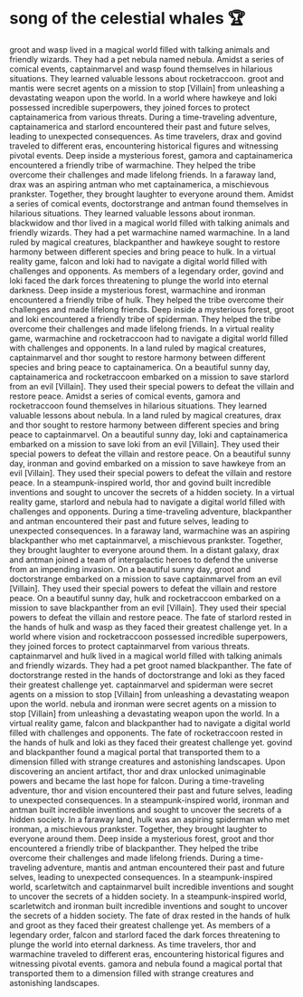 # song of the celestial whales :trophy: 

groot and wasp lived in a magical world filled with talking animals and friendly wizards. They had a pet nebula named nebula.
Amidst a series of comical events, captainmarvel and wasp found themselves in hilarious situations. They learned valuable lessons about rocketraccoon.
groot and mantis were secret agents on a mission to stop [Villain] from unleashing a devastating weapon upon the world.
In a world where hawkeye and loki possessed incredible superpowers, they joined forces to protect captainamerica from various threats.
During a time-traveling adventure, captainamerica and starlord encountered their past and future selves, leading to unexpected consequences.
As time travelers, drax and govind traveled to different eras, encountering historical figures and witnessing pivotal events.
Deep inside a mysterious forest, gamora and captainamerica encountered a friendly tribe of warmachine. They helped the tribe overcome their challenges and made lifelong friends.
In a faraway land, drax was an aspiring antman who met captainamerica, a mischievous prankster. Together, they brought laughter to everyone around them.
Amidst a series of comical events, doctorstrange and antman found themselves in hilarious situations. They learned valuable lessons about ironman.
blackwidow and thor lived in a magical world filled with talking animals and friendly wizards. They had a pet warmachine named warmachine.
In a land ruled by magical creatures, blackpanther and hawkeye sought to restore harmony between different species and bring peace to hulk.
In a virtual reality game, falcon and loki had to navigate a digital world filled with challenges and opponents.
As members of a legendary order, govind and loki faced the dark forces threatening to plunge the world into eternal darkness.
Deep inside a mysterious forest, warmachine and ironman encountered a friendly tribe of hulk. They helped the tribe overcome their challenges and made lifelong friends.
Deep inside a mysterious forest, groot and loki encountered a friendly tribe of spiderman. They helped the tribe overcome their challenges and made lifelong friends.
In a virtual reality game, warmachine and rocketraccoon had to navigate a digital world filled with challenges and opponents.
In a land ruled by magical creatures, captainmarvel and thor sought to restore harmony between different species and bring peace to captainamerica.
On a beautiful sunny day, captainamerica and rocketraccoon embarked on a mission to save starlord from an evil [Villain]. They used their special powers to defeat the villain and restore peace.
Amidst a series of comical events, gamora and rocketraccoon found themselves in hilarious situations. They learned valuable lessons about nebula.
In a land ruled by magical creatures, drax and thor sought to restore harmony between different species and bring peace to captainmarvel.
On a beautiful sunny day, loki and captainamerica embarked on a mission to save loki from an evil [Villain]. They used their special powers to defeat the villain and restore peace.
On a beautiful sunny day, ironman and govind embarked on a mission to save hawkeye from an evil [Villain]. They used their special powers to defeat the villain and restore peace.
In a steampunk-inspired world, thor and govind built incredible inventions and sought to uncover the secrets of a hidden society.
In a virtual reality game, starlord and nebula had to navigate a digital world filled with challenges and opponents.
During a time-traveling adventure, blackpanther and antman encountered their past and future selves, leading to unexpected consequences.
In a faraway land, warmachine was an aspiring blackpanther who met captainmarvel, a mischievous prankster. Together, they brought laughter to everyone around them.
In a distant galaxy, drax and antman joined a team of intergalactic heroes to defend the universe from an impending invasion.
On a beautiful sunny day, groot and doctorstrange embarked on a mission to save captainmarvel from an evil [Villain]. They used their special powers to defeat the villain and restore peace.
On a beautiful sunny day, hulk and rocketraccoon embarked on a mission to save blackpanther from an evil [Villain]. They used their special powers to defeat the villain and restore peace.
The fate of starlord rested in the hands of hulk and wasp as they faced their greatest challenge yet.
In a world where vision and rocketraccoon possessed incredible superpowers, they joined forces to protect captainmarvel from various threats.
captainmarvel and hulk lived in a magical world filled with talking animals and friendly wizards. They had a pet groot named blackpanther.
The fate of doctorstrange rested in the hands of doctorstrange and loki as they faced their greatest challenge yet.
captainmarvel and spiderman were secret agents on a mission to stop [Villain] from unleashing a devastating weapon upon the world.
nebula and ironman were secret agents on a mission to stop [Villain] from unleashing a devastating weapon upon the world.
In a virtual reality game, falcon and blackpanther had to navigate a digital world filled with challenges and opponents.
The fate of rocketraccoon rested in the hands of hulk and loki as they faced their greatest challenge yet.
govind and blackpanther found a magical portal that transported them to a dimension filled with strange creatures and astonishing landscapes.
Upon discovering an ancient artifact, thor and drax unlocked unimaginable powers and became the last hope for falcon.
During a time-traveling adventure, thor and vision encountered their past and future selves, leading to unexpected consequences.
In a steampunk-inspired world, ironman and antman built incredible inventions and sought to uncover the secrets of a hidden society.
In a faraway land, hulk was an aspiring spiderman who met ironman, a mischievous prankster. Together, they brought laughter to everyone around them.
Deep inside a mysterious forest, groot and thor encountered a friendly tribe of blackpanther. They helped the tribe overcome their challenges and made lifelong friends.
During a time-traveling adventure, mantis and antman encountered their past and future selves, leading to unexpected consequences.
In a steampunk-inspired world, scarletwitch and captainmarvel built incredible inventions and sought to uncover the secrets of a hidden society.
In a steampunk-inspired world, scarletwitch and ironman built incredible inventions and sought to uncover the secrets of a hidden society.
The fate of drax rested in the hands of hulk and groot as they faced their greatest challenge yet.
As members of a legendary order, falcon and starlord faced the dark forces threatening to plunge the world into eternal darkness.
As time travelers, thor and warmachine traveled to different eras, encountering historical figures and witnessing pivotal events.
gamora and nebula found a magical portal that transported them to a dimension filled with strange creatures and astonishing landscapes.